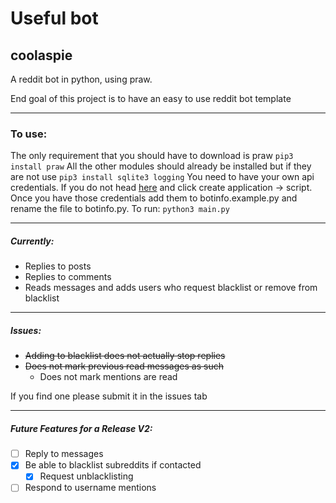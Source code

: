 # Useful bot
## coolaspie

A reddit bot in python, using praw.

End goal of this project is to have an easy to use reddit bot template

---

### To use:
The only requirement that you should have to download is praw
  `pip3 install praw`
All the other modules should already be installed but if they are not use
  `pip3 install sqlite3 logging`
You need to have your own api credentials. If you do not head [here](https://www.reddit.com/prefs/apps "reddit apps") and click create application -> script.
Once you have those credentials add them to botinfo.example.py and rename the file to botinfo.py.
To run:
  `python3 main.py`

---

##### Currently:  
* Replies to posts
* Replies to comments
* Reads messages and adds users who request blacklist or remove from blacklist

---  
  
##### Issues:
* ~~Adding to blacklist does not actually stop replies~~
* ~~Does not mark previous read messages as such~~
  * Does not mark mentions are read

If you find one please submit it in the issues tab
  
---

#####  Future Features for a Release V2:
- [ ] Reply to messages
- [x] Be able to blacklist subreddits if contacted
  - [x] Request unblacklisting
- [ ] Respond to username mentions
